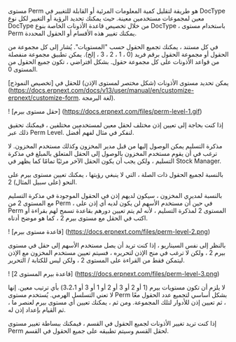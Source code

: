 مستوى Perm هو طريقة لتقليل كمية المعلومات المرئية أو القابلة للتغيير في DocType معين لمجموعات مستخدمين معينة. حيث يمكنك تحديد الرؤية أو التغيير لكل نوع DocType من خلال تخصيص قاعدة الأذونات الخاصة بنوع DocType ، باستخدام مستوى Perm يمكنك تغيير هذه الأقسام أو الحقول المحددة.

في كل مستند ، يمكنك تجميع الحقول حسب "المستويات". يُشار إلى كل مجموعة من الحقول أو مجموعة الحقول برقم فريد (0 ، 1 ، 2 ، 3 ، إلخ). يمكن تطبيق مجموعة منفصلة من قواعد الأذونات على كل مجموعة حقول. بشكل افتراضي ، تكون جميع الحقول من المستوى 0.

يمكن تحديد مستوى الأذونات (شكل مختصر لمستوى الإذن) للحقل في [تخصيص النموذج] (https://docs.erpnext.com/docs/v13/user/manual/en/customize-erpnext/customize-form. لغة البرمجة).

! [حقل مستوى بيرم] (https://docs.erpnext.com/files/perm-level-1.gif)

إذا كنت بحاجة إلى تعيين إذن مختلف لحقل معين لمستخدمين مختلفين ، فيمكنك تحقيق ذلك عبر Perm Level. لنفكر في مثال لفهم أفضل.

مذكرة التسليم يمكن الوصول إليها من قبل مدير المخزون وكذلك مستخدم المخزون. لا ترغب في أن يقوم مستخدم المخزون بالوصول إلى الحقل المتعلق بالمبلغ في مذكرة التسليم ، ولكن يجب أن يكون الحقل الآخر مرئيًا تمامًا كما يظهر في Stock Manager.

بالنسبة لجميع الحقول ذات الصلة ، التي لا ينبغي رؤيتها ، يمكنك تعيين مستوى بيرم على النحو (على سبيل المثال) 2.

بالنسبة لمديري المخزون ، سيكون لديهم إذن في الحقول الموجودة في مذكرة التسليم مع المستوى 2 من Perm ، في حين أن مستخدم الأسهم لن يكون لديه أي إذن على Perm المستوى 2 لمذكرة التسليم ، لأنه لم يتم تعيين دورهم بقاعدة تسمح لهم بقراءة أو اكتب في الحقل مع مستوى بيرم 2 ، كما هو موضح أدناه.

! [قاعدة مستوى بيرم] (https://docs.erpnext.com/files/perm-level-2.png)

بالنظر إلى نفس السيناريو ، إذا كنت تريد أن يصل مستخدم الأسهم إلى حقل في مستوى بيرم 2 ، ولكن لا ترغب في منح الإذن لتحريره ، فسيتم تعيين مستخدم المخزون مع الإذن ليتمكن فقط من القراءة على المستوى 2 ، ولكن ليس للكتابة / التحرير.

! [قاعدة بيرم المستوى 2] (https://docs.erpnext.com/files/perm-level-3.png)

لا يلزم أن تكون مستويات بيرم (1 أو 2 أو 3 أو 2 أو 1 أو 3 أو 3،2،1) بأي ترتيب معين. إنها لا تعني التسلسل الهرمي. يُستخدم مستوى Perm بشكل أساسي لتجميع عدد الحقول معًا ، ثم تعيين إذن للأدوار لتلك المجموعة. ومن ثم ، يمكنك تعيين أي مستوى بيرم لعنصر ما ، ثم القيام بإعداد إذن له.

إذا كنت تريد تغيير الأذونات لجميع الحقول في القسم ، فيمكنك ببساطة تغيير مستوى Perm لحقل القسم وسيتم تطبيقه على جميع الحقول في القسم.